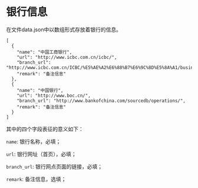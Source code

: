 # 银行信息

在文件data.json中以数组形式存放着银行的信息。

```
[
  {
    "name": "中国工商银行",
    "url": "http://www.icbc.com.cn/icbc/",
    "branch_url": "http://www.icbc.com.cn/ICBC/%E5%AE%A2%E6%88%B7%E6%9C%8D%E5%8A%A1/business_offices.htm",
    "remark": "备注信息"
  }, 
  {
    "name": "中国银行",
    "url": "http://www.boc.cn/",
    "branch_url": "http://www.bankofchina.com/sourcedb/operations/",
    "remark": "备注信息"
  }
]
```

其中的四个字段表征的意义如下：

`name`: 银行名称，必填；

`url`: 银行网址（首页），必填；

`branch_url`: 银行网点页面的链接，必填；

`remark`: 备注信息，选填；
